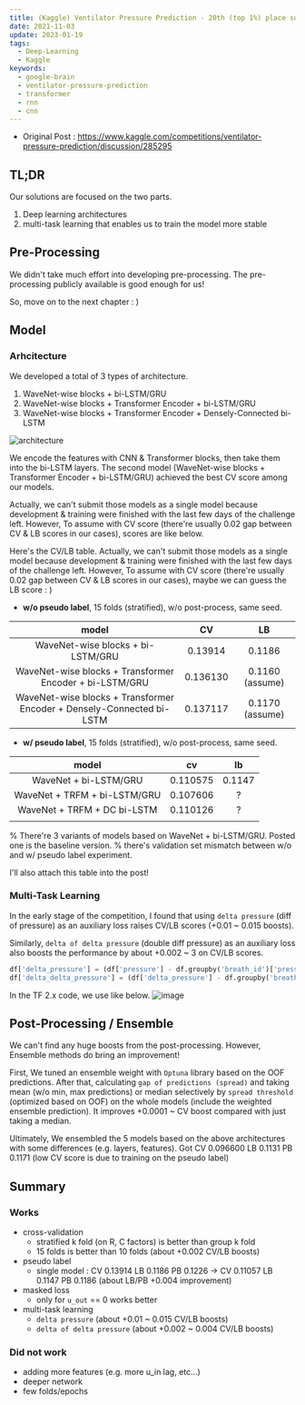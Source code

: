 ```yaml
---
title: (Kaggle) Ventilator Pressure Prediction - 20th (top 1%) place solution
date: 2021-11-03
update: 2023-01-19
tags:
  - Deep-Learning
  - Kaggle
keywords:
  - google-brain
  - ventilator-pressure-prediction
  - transformer
  - rnn
  - cnn
---
```


* Original Post : <https://www.kaggle.com/competitions/ventilator-pressure-prediction/discussion/285295>

## TL;DR

Our solutions are focused on the two parts.

1. Deep learning architectures
2. multi-task learning that enables us to train the model more stable

## Pre-Processing

We didn't take much effort into developing pre-processing. The pre-processing publicly available is good enough for us!

So, move on to the next chapter : )

## Model

### Arhcitecture

We developed a total of 3 types of architecture.

1. WaveNet-wise blocks + bi-LSTM/GRU
2. WaveNet-wise blocks + Transformer Encoder + bi-LSTM/GRU
3. WaveNet-wise blocks + Transformer Encoder + Densely-Connected bi-LSTM

![architecture](https://user-images.githubusercontent.com/15344796/140379611-d8368e31-2303-443d-a9b8-ef9bb309d57b.png)

We encode the features with CNN & Transformer blocks, then take them into the bi-LSTM layers.
The second model (WaveNet-wise blocks + Transformer Encoder + bi-LSTM/GRU) achieved the best CV score among our models.

Actually, we can't submit those models as a single model because development & training were finished with the last few days of the challenge left. However, To assume with CV score (there're usually 0.02 gap between CV & LB scores in our cases), scores are like below.

Here's the CV/LB table. Actually, we can't submit those models as a single model because development & training were finished with the last few days of the challenge left. However, To assume with CV score (there're usually 0.02 gap between CV & LB scores in our cases), maybe we can guess the LB score : )

* **w/o pseudo label**, 15 folds (stratified), w/o post-process, same seed.

| model | CV | LB |
| :---: | :---: | :---: |
| WaveNet-wise blocks + bi-LSTM/GRU | 0.13914 | 0.1186 |
| WaveNet-wise blocks + Transformer Encoder + bi-LSTM/GRU | 0.136130 | 0.1160 (assume) |
| WaveNet-wise blocks + Transformer Encoder + Densely-Connected bi-LSTM | 0.137117 | 0.1170 (assume) |

* **w/ pseudo label**, 15 folds (stratified), w/o post-process, same seed.

| model | cv | lb |
| :---: | :---: | :---: |
| WaveNet + bi-LSTM/GRU                 | 0.110575  | 0.1147  |
| WaveNet + TRFM + bi-LSTM/GRU   | 0.107606 | ?       |
| WaveNet + TRFM + DC bi-LSTM      | 0.110126 | ?       |
| | | | |

% There're 3 variants of models based on WaveNet + bi-LSTM/GRU. Posted one is the baseline version.
% there's validation set mismatch between w/o and w/ pseudo label experiment.

I'll also attach this table into the post!

### Multi-Task Learning

In the early stage of the competition, I found that using `delta pressure` (diff of pressure) as an auxiliary loss raises CV/LB scores (+0.01 ~ 0.015 boosts).

Similarly, `delta of delta pressure` (double diff pressure) as an auxiliary loss also boosts the performance by about +0.002 ~ 3 on CV/LB scores.

```python
df['delta_pressure'] = (df['pressure'] - df.groupby('breath_id')['pressure'].shift(1)).fillna(0).values
df['delta_delta_pressure'] = (df['delta_pressure'] - df.groupby('breath_id')['delta_pressure'].shift(1)).fillna(0).values
```

In the TF 2.x code, we use like below.
![image](https://user-images.githubusercontent.com/15344796/140241043-89243eb7-dfb1-4313-97d0-6dd47f1d6f0a.png)

## Post-Processing / Ensemble

We can't find any huge boosts from the post-processing. However, Ensemble methods do bring an improvement!

First, We tuned an ensemble weight with `Optuna` library based on the OOF predictions. 
After that, calculating `gap of predictions (spread)` and taking mean (w/o min, max predictions) or median selectively by `spread threshold` (optimized based on OOF) on the whole models (include the weighted ensemble prediction). It improves +0.0001 ~ CV boost compared with just taking a median.

Ultimately, We ensembled the 5 models based on the above architectures with some differences (e.g. layers, features). Got CV 0.096600 LB 0.1131 PB 0.1171 (low CV score is due to training on the pseudo label)

## Summary

### Works

* cross-validation
  * stratified k fold (on R, C factors) is better than group k fold 
  * 15 folds is better than 10 folds (about +0.002 CV/LB boosts)
* pseudo label
  * single model : CV 0.13914 LB 0.1186 PB 0.1226 -> CV 0.11057 LB 0.1147 PB 0.1186 (about LB/PB +0.004 improvement)
* masked loss
  * only for `u_out` == 0 works better
* multi-task learning
  * `delta pressure` (about +0.01 ~ 0.015 CV/LB boosts)
  * `delta of delta pressure` (about +0.002 ~ 0.004 CV/LB boosts)

### Did not work

* adding more features (e.g. more u_in lag, etc...)
* deeper network
* few folds/epochs
